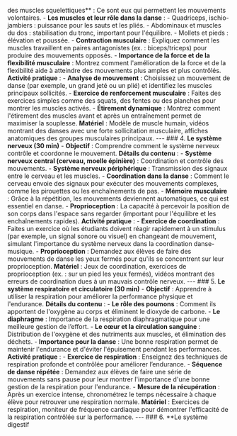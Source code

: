 des muscles squelettiques** : Ce sont eux qui permettent les mouvements volontaires. - **Les muscles et leur rôle dans la danse** : - Quadriceps, ischio-jambiers : puissance pour les sauts et les pliés. - Abdominaux et muscles du dos : stabilisation du tronc, important pour l'équilibre. - Mollets et pieds : élévation et poussée. - **Contraction musculaire** : Expliquez comment les muscles travaillent en paires antagonistes (ex. : biceps/triceps) pour produire des mouvements opposés. - **Importance de la force et de la flexibilité musculaire** : Montrez comment l'amélioration de la force et de la flexibilité aide à atteindre des mouvements plus amples et plus contrôlés. **Activité pratique** : - **Analyse de mouvement** : Choisissez un mouvement de danse (par exemple, un grand jeté ou un plié) et identifiez les muscles principaux sollicités. - **Exercice de renforcement musculaire** : Faites des exercices simples comme des squats, des fentes ou des planches pour montrer les muscles activés. - **Étirement dynamique** : Montrez comment l'étirement des muscles avant et après un entraînement permet de maximiser la souplesse. **Matériel** : Modèle de muscle humain, vidéos montrant des danses avec une forte sollicitation musculaire, affiches anatomiques des groupes musculaires principaux. --- ### 4. **Le système nerveux (30 min)** - **Objectif** : Comprendre comment le système nerveux contrôle et coordonne le mouvement. **Détails du contenu** : - **Système nerveux central (cerveau, moelle épinière)** : Coordination et contrôle des mouvements. - **Système nerveux périphérique** : Transmission des signaux entre le cerveau et les muscles. - **Coordination dans la danse** : Comment le cerveau envoie des signaux pour exécuter des mouvements complexes, comme les pirouettes ou les enchaînements de pas. - **Mémoire musculaire** : Grâce à la répétition, les mouvements deviennent automatiques, ce qui est essentiel en danse. - **Proprioception** : La capacité à percevoir la position de son corps dans l'espace sans regarder (important pour l'équilibre et les enchaînements rapides). **Activité pratique** : - **Exercice de coordination** : Faites un exercice où les étudiants doivent réagir rapidement à un stimulus (par exemple, un signal sonore ou visuel) en changeant de mouvement, simulant l'importance du système nerveux dans la coordination danse-musique. - **Proprioception** : Demandez aux élèves de faire des mouvements de danse les yeux fermés pour qu'ils se concentrent sur leur proprioception. **Matériel** : Jeux de coordination, exercices de proprioception (ex. : sur un pied les yeux fermés), vidéos montrant des erreurs de coordination dues à un mauvais contrôle nerveux. --- ### 5. **Le système respiratoire et circulatoire (30 min)** - **Objectif** : Apprendre à utiliser la respiration pour améliorer la performance physique et l'endurance. **Détails du contenu** : - **Le rôle des poumons** : Comment ils apportent de l'oxygène au corps et éliminent le dioxyde de carbone. - **Le diaphragme** : Importance de la respiration diaphragmatique pour une meilleure gestion de l’effort. - **Le cœur et la circulation sanguine** : Distribution de l'oxygène et des nutriments aux muscles, et élimination des déchets. - **Importance pour la danse** : Une bonne respiration permet de maintenir l'endurance et d'éviter l'épuisement pendant les performances. **Activité pratique** : - **Exercice de respiration** : Enseignez des techniques de respiration profonde et contrôlée pour améliorer l’endurance. - **Séquence de danse répétée** : Demandez aux élèves de faire une série de mouvements sans pause pour leur montrer l'importance d'une bonne gestion de la respiration pour l'endurance. - **Mesure de la récupération** : Après un exercice intense, chronométrez le temps nécessaire à chaque élève pour retrouver une respiration normale. **Matériel** : Exercices de respiration, moniteur de fréquence cardiaque pour démontrer l'efficacité de la respiration contrôlée sur la performance. --- ### 6. **Le système digestif